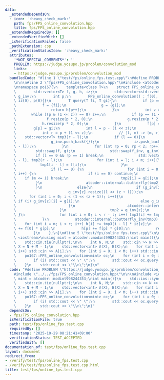 ```yaml
---
data:
  _extendedDependsOn:
  - icon: ':heavy_check_mark:'
    path: fps/FPS_online_convolution.hpp
    title: fps/FPS_online_convolution.hpp
  _extendedRequiredBy: []
  _extendedVerifiedWith: []
  _isVerificationFailed: false
  _pathExtension: cpp
  _verificationStatusIcon: ':heavy_check_mark:'
  attributes:
    '*NOT_SPECIAL_COMMENTS*': ''
    PROBLEM: https://judge.yosupo.jp/problem/convolution_mod
    links:
    - https://judge.yosupo.jp/problem/convolution_mod
  bundledCode: "#line 1 \"test/fps/online_fps.test.cpp\"\n#define PROBLEM \"https://judge.yosupo.jp/problem/convolution_mod\"\
    \n\n\n#line 2 \"fps/FPS_online_convolution.hpp\"\n#include <atcoder/convolution>\n\
    \nnamespace po167{\n    template<class T>\n    struct FPS_online_convolution{\n\
    \        std::vector<T> f, g, h, iz;\n        std::vector<std::vector<T>> f_inv,\
    \ g_inv;\n        int p;\n        FPS_online_convolution() : f(0), g(0), h(0),\
    \ iz(0), p(0){}\n        T query(T fi, T gi){\n            if (p == 0){\n    \
    \            f = {fi};\n                g = {gi};\n                h = {fi * gi};\n\
    \                return h[p++];\n            }\n            int z = 0;\n     \
    \       while ((p & (1 << z)) == 0) z++;\n            if (p == (1 << z)){\n  \
    \              f.resize(p * 2, 0);\n                g.resize(p * 2, 0);\n    \
    \            h.resize(p * 2, 0);\n            }\n            f[p] = fi;\n    \
    \        g[p] = gi;\n            int l = p - (1 << z);\n            int m = p;\n\
    \            int r = p + (1 << z);\n            // [l, m) -> [m, r)\n        \
    \    std::vector<T> tmp3(r - l);\n            if (l == 0){\n                f_inv.push_back({});\n\
    \                g_inv.push_back({});\n                iz.push_back((T)(1) / (T)(r\
    \ - l));\n            }\n            for (int rp = 0; rp < 2; rp++){\n       \
    \         std::swap(f, g);\n                std::swap(f_inv, g_inv);\n       \
    \         if (l == 0 && rp == 1) break;\n                std::vector<T> tmp1(r\
    \ - l), tmp2(r - l);\n                for (int i = l; i < m; i++){\n         \
    \           tmp1[i - l] = f[i];\n                }\n                atcoder::internal::butterfly(tmp1);\n\
    \                if (l == 0) {\n                    for (int i = 0; i < r - l;\
    \ i++) {\n                        if (i == 0) continue;\n                    \
    \    if (m <= i) break;\n                        tmp2[i] = g[i];\n           \
    \         }\n                    atcoder::internal::butterfly(tmp2);\n       \
    \         }\n                else{\n                    if (g_inv[z].empty()){\n\
    \                        g_inv[z].resize((1 << (z + 1)));\n                  \
    \      for (int i = 0; i < (1 << (z + 1)); i++){\n                           \
    \ if (i) g_inv[z][i] = g[i];\n                            else g_inv[z][i] = 0;\n\
    \                        }\n                        atcoder::internal::butterfly(g_inv[z]);\n\
    \                    }\n                    tmp2 = g_inv[z];\n               \
    \ }\n                for (int i = 0; i < r - l; i++) tmp3[i] += tmp1[i] * tmp2[i];\n\
    \            }\n            atcoder::internal::butterfly_inv(tmp3);\n        \
    \    for (int i = m; i < r; i++) h[i] += tmp3[i - l] * iz[z];\n            h[p]\
    \ += f[0] * g[p];\n            h[p] += f[p] * g[0];\n            return h[p++];\n\
    \        }\n    };\n}\n#line 5 \"test/fps/online_fps.test.cpp\"\n\n\n#include\
    \ <iostream>\nusing mint = atcoder::modint998244353;\nint main(){\n    std::ios::sync_with_stdio(false);\n\
    \    std::cin.tie(nullptr);\n\n    int N, M;\n    std::cin >> N >> M;\n    int\
    \ X = N + M - 1;\n    std::vector<int> A(X), B(X);\n    for (int i = 0; i < N;\
    \ i++) std::cin >> A[i];\n    for (int i = 0; i < M; i++) std::cin >> B[i];\n\
    \    po167::FPS_online_convolution<mint> oc;\n    for (int i = 0; i < X; i++){\n\
    \        if (i) std::cout << \" \";\n        std::cout << oc.query(A[i], B[i]).val();\n\
    \    }\n    std::cout << \"\\n\";\n}\n"
  code: "#define PROBLEM \"https://judge.yosupo.jp/problem/convolution_mod\"\n\n\n\
    #include \"../../fps/FPS_online_convolution.hpp\"\n\n\n#include <iostream>\nusing\
    \ mint = atcoder::modint998244353;\nint main(){\n    std::ios::sync_with_stdio(false);\n\
    \    std::cin.tie(nullptr);\n\n    int N, M;\n    std::cin >> N >> M;\n    int\
    \ X = N + M - 1;\n    std::vector<int> A(X), B(X);\n    for (int i = 0; i < N;\
    \ i++) std::cin >> A[i];\n    for (int i = 0; i < M; i++) std::cin >> B[i];\n\
    \    po167::FPS_online_convolution<mint> oc;\n    for (int i = 0; i < X; i++){\n\
    \        if (i) std::cout << \" \";\n        std::cout << oc.query(A[i], B[i]).val();\n\
    \    }\n    std::cout << \"\\n\";\n}"
  dependsOn:
  - fps/FPS_online_convolution.hpp
  isVerificationFile: true
  path: test/fps/online_fps.test.cpp
  requiredBy: []
  timestamp: '2025-10-29 08:21:41+09:00'
  verificationStatus: TEST_ACCEPTED
  verifiedWith: []
documentation_of: test/fps/online_fps.test.cpp
layout: document
redirect_from:
- /verify/test/fps/online_fps.test.cpp
- /verify/test/fps/online_fps.test.cpp.html
title: test/fps/online_fps.test.cpp
---
```

